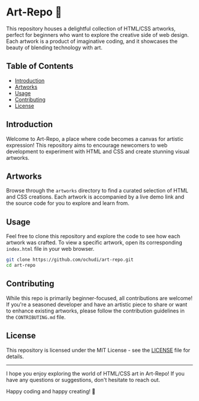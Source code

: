 # Art-Repo 🎨

This repository houses a delightful collection of HTML/CSS artworks, perfect for beginners who want to explore the creative side of web design. Each artwork is a product of imaginative coding, and it showcases the beauty of blending technology with art.

## Table of Contents
- [Introduction](#introduction)
- [Artworks](#artworks)
- [Usage](#usage)
- [Contributing](#contributing)
- [License](#license)

## Introduction

Welcome to Art-Repo, a place where code becomes a canvas for artistic expression! This repository aims to encourage newcomers to web development to experiment with HTML and CSS and create stunning visual artworks.

## Artworks

Browse through the `artworks` directory to find a curated selection of HTML and CSS creations. Each artwork is accompanied by a live demo link and the source code for you to explore and learn from.

## Usage

Feel free to clone this repository and explore the code to see how each artwork was crafted. To view a specific artwork, open its corresponding `index.html` file in your web browser.

```bash
git clone https://github.com/ochudi/art-repo.git
cd art-repo
```

## Contributing

While this repo is primarily beginner-focused, all contributions are welcome! If you're a seasoned developer and have an artistic piece to share or want to enhance existing artworks, please follow the contribution guidelines in the `CONTRIBUTING.md` file.

## License

This repository is licensed under the MIT License - see the [LICENSE](LICENSE) file for details.

---

I hope you enjoy exploring the world of HTML/CSS art in Art-Repo! If you have any questions or suggestions, don't hesitate to reach out.

Happy coding and happy creating! 🚀
